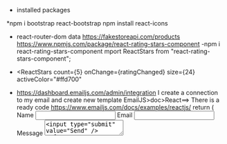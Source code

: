 - installed packages

\*npm i bootstrap react-bootstrap
npm install react-icons

- react-router-dom
  data
  https://fakestoreapi.com/products
  https://www.npmjs.com/package/react-rating-stars-component
  -npm i react-rating-stars-component
  mport ReactStars from "react-rating-stars-component";

* <ReactStars
  count={5}
  onChange={ratingChanged}
  size={24}
  activeColor="#ffd700"

- https://dashboard.emailjs.com/admin/integration
  I create a connection to my email and create new template
  EmailJS>doc>React==> There is a ready code
  https://www.emailjs.com/docs/examples/reactjs/
  return (
  <form ref={form} onSubmit={sendEmail}>
  <label>Name</label>
  <input type="text" name="user_name" />
  <label>Email</label>
  <input type="email" name="user_email" />
  <label>Message</label>
  <textarea name="message" />
  <input type="submit" value="Send" />
  </form>
  );
  };
  name shold be same with the template from email.js
  Hello {{user_name}},

You got a new message from {{from_name}}:
Your email is {{user_email}}

{{message}}

Best wishes,
Adem team

npm install emailjs-com
For login
react-google-button
https://www.npmjs.com/package/react-google-button



# For deployment
npm i firebase


